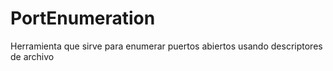 # PortEnumeration
Herramienta que sirve para enumerar puertos abiertos usando descriptores de archivo
